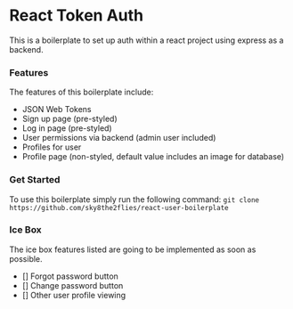 # React Token Auth

This is a boilerplate to set up auth within a react project using express as a backend.

### Features

The features of this boilerplate include:

-   JSON Web Tokens
-   Sign up page (pre-styled)
-   Log in page (pre-styled)
-   User permissions via backend (admin user included)
-   Profiles for user
-   Profile page (non-styled, default value includes an image for database)

### Get Started

To use this boilerplate simply run the following command:
`git clone https://github.com/sky8the2flies/react-user-boilerplate`

### Ice Box

The ice box features listed are going to be implemented as soon as possible.

-   [] Forgot password button
-   [] Change password button
-   [] Other user profile viewing
